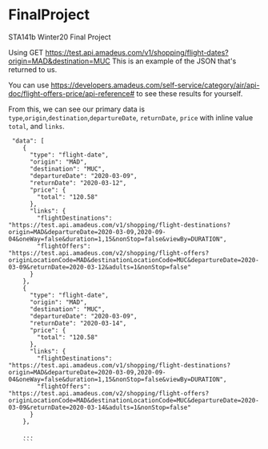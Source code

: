 # FinalProject
STA141b Winter20 Final Project

Using GET https://test.api.amadeus.com/v1/shopping/flight-dates?origin=MAD&destination=MUC
This is an example of the JSON that's returned to us. 

You can use https://developers.amadeus.com/self-service/category/air/api-doc/flight-offers-price/api-reference#
 to see these results for yourself. 

From this, we can see our primary data is `type`,`origin`,`destination`,`departureDate`, `returnDate`, `price` with inline value `total`, 
and `links`. 

```
 "data": [
    {
      "type": "flight-date",
      "origin": "MAD",
      "destination": "MUC",
      "departureDate": "2020-03-09",
      "returnDate": "2020-03-12",
      "price": {
        "total": "120.58"
      },
      "links": {
        "flightDestinations": "https://test.api.amadeus.com/v1/shopping/flight-destinations?origin=MAD&departureDate=2020-03-09,2020-09-04&oneWay=false&duration=1,15&nonStop=false&viewBy=DURATION",
        "flightOffers": "https://test.api.amadeus.com/v2/shopping/flight-offers?originLocationCode=MAD&destinationLocationCode=MUC&departureDate=2020-03-09&returnDate=2020-03-12&adults=1&nonStop=false"
      }
    },
    {
      "type": "flight-date",
      "origin": "MAD",
      "destination": "MUC",
      "departureDate": "2020-03-09",
      "returnDate": "2020-03-14",
      "price": {
        "total": "120.58"
      },
      "links": {
        "flightDestinations": "https://test.api.amadeus.com/v1/shopping/flight-destinations?origin=MAD&departureDate=2020-03-09,2020-09-04&oneWay=false&duration=1,15&nonStop=false&viewBy=DURATION",
        "flightOffers": "https://test.api.amadeus.com/v2/shopping/flight-offers?originLocationCode=MAD&destinationLocationCode=MUC&departureDate=2020-03-09&returnDate=2020-03-14&adults=1&nonStop=false"
      }
    },
    
    ...
    ```
